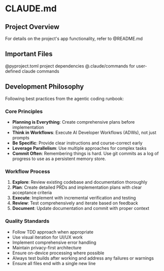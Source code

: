 # CLAUDE.md

## Project Overview

For details on the project's app functionality, refer to @README.md

## Important Files

@pyproject.toml project dependencies
@.claude/commands for user-defined claude commands

## Development Philosophy

Following best practices from the agentic coding runbook:

### Core Principles
- **Planning is Everything**: Create comprehensive plans before implementation
- **Think in Workflows**: Execute AI Developer Workflows (ADWs), not just prompts
- **Be Specific**: Provide clear instructions and course-correct early
- **Leverage Parallelism**: Use multiple approaches for complex tasks
- **Commit Often**: Remembering things is hard. Use git commits as a log of progress to use as a persistent memory store.

### Workflow Process
1. **Explore**: Review existing codebase and documentation thoroughly
2. **Plan**: Create detailed PRDs and implementation plans with clear acceptance criteria
3. **Execute**: Implement with incremental verification and testing
4. **Review**: Test comprehensively and iterate based on feedback
5. **Document**: Update documentation and commit with proper context

### Quality Standards
- Follow TDD approach when appropriate
- Use visual iteration for UI/UX work
- Implement comprehensive error handling
- Maintain privacy-first architecture
- Ensure on-device processing where possible
- Always test builds after working and address any failures or warnings
- Ensure all files end with a single new line
